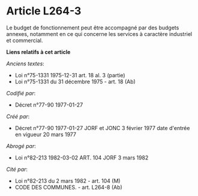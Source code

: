 # Article L264-3

Le budget de fonctionnement peut être accompagné par des budgets annexes, notamment en ce qui concerne les services à
caractère industriel et commercial.

**Liens relatifs à cet article**

_Anciens textes_:

  - Loi n°75-1331 1975-12-31 art. 18 al. 3 (partie)
  - Loi n°75-1331 du 31 décembre 1975 - art. 18 (Ab)

_Codifié par_:

  - Décret n°77-90 1977-01-27

_Créé par_:

  - Décret n°77-90 1977-01-27 JORF et JONC 3 février 1977 date d'entrée en vigueur 20 mars 1977

_Abrogé par_:

  - Loi n°82-213 1982-03-02 ART. 104 JORF 3 mars 1982

_Cité par_:

  - Loi n°82-213 du 2 mars 1982 - art. 104 (M)
  - CODE DES COMMUNES. - art. L264-8 (Ab)
